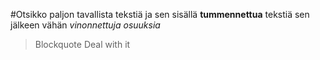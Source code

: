 #Otsikko
paljon tavallista tekstiä ja sen sisällä **tummennettua** tekstiä
sen jälkeen vähän *vinonnettuja osuuksia*
> Blockquote
> Deal with it
